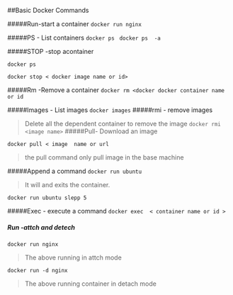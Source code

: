 ##Basic Docker Commands

#####Run-start a container
```docker run nginx```

#####PS - List containers
```docker ps ```
```docker ps  -a```

#####STOP -stop acontainer

```
docker ps
```
```docker stop < docker image name or id>```

#####Rm -Remove a container
```docker rm <docker docker container name or id```
 
#####Images - List images
```docker images```
#####rmi - remove images
> Delete all the dependent container to remove the image 
```docker rmi <image name>```
#####Pull- Download an image

```docker pull < image  name or url ```
> the pull command only pull image in the base machine


#####Append a command 
```docker run ubuntu```
> It will and exits the container.

```docker run ubuntu slepp 5```

#####Exec - execute a command
```docker exec  < container name or id >```

##### Run -attch and detech
```docker run nginx```
> The above running in attch mode 

```docker run -d nginx```
> The above running container in detach mode